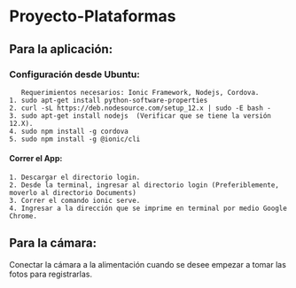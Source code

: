 # Proyecto-Plataformas

## Para la aplicación:
  ### Configuración desde Ubuntu:
       Requerimientos necesarios: Ionic Framework, Nodejs, Cordova.
    1. sudo apt-get install python-software-properties
    2. curl -sL https://deb.nodesource.com/setup_12.x | sudo -E bash -
    3. sudo apt-get install nodejs  (Verificar que se tiene la versión 12.X).
    4. sudo npm install -g cordova
    5. sudo npm install -g @ionic/cli
  #### Correr el App:
    1. Descargar el directorio login.
    2. Desde la terminal, ingresar al directorio login (Preferiblemente, moverlo al directorio Documents)
    3. Correr el comando ionic serve.
    4. Ingresar a la dirección que se imprime en terminal por medio Google Chrome. 
    
    
## Para la cámara: 
  Conectar la cámara a la alimentación cuando se desee empezar a tomar las fotos para registrarlas.
  
    
